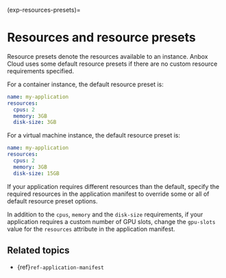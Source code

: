 (exp-resources-presets)=
# Resources and resource presets

Resource presets denote the resources available to an instance. Anbox Cloud uses some default resource presets if there are no custom resource requirements specified.

For a container instance, the default resource preset is:

```yaml
name: my-application
resources:
  cpus: 2
  memory: 3GB
  disk-size: 3GB
```
For a virtual machine instance, the default resource preset is:

```yaml
name: my-application
resources:
  cpus: 2
  memory: 3GB
  disk-size: 15GB
```

If your application requires different resources than the default, specify the required resources in the application manifest to override some or all of default resource preset options.

In addition to the `cpus`, `memory` and the `disk-size` requirements, if your application requires a custom number of GPU slots, change the `gpu-slots` value for the `resources` attribute in the application manifest.

## Related topics

* {ref}`ref-application-manifest`
